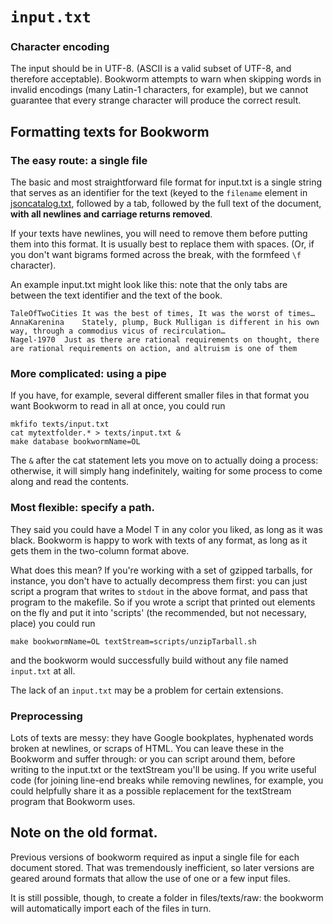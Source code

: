 # `input.txt`

### Character encoding

The input should be in UTF-8. (ASCII is a valid subset of UTF-8, and therefore acceptable). Bookworm attempts to warn when skipping words in invalid encodings (many Latin-1 characters, for example), but we cannot guarantee that every strange character will produce the correct result.

## Formatting texts for Bookworm

### The easy route: a single file

The basic and most straightforward file format for input.txt is a single string that serves as an identifier for the text (keyed to the `filename` element in [jsoncatalog.txt](), followed by a tab, followed by the full text of the document, **with all newlines and carriage returns removed**.

If your texts have newlines, you will need to remove them before putting them into this format. It is usually best to replace them with spaces. (Or, if you don't want bigrams formed across the break, with the formfeed `\f` character).

An example input.txt might look like this: note that the only tabs are between the text identifier and the text of the book.

```
TaleOfTwoCities It was the best of times, It was the worst of times…
AnnaKarenina    Stately, plump, Buck Mulligan is different in his own way, through a commodius vicus of recirculation…
Nagel-1970  Just as there are rational requirements on thought, there are rational requirements on action, and altruism is one of them
```

### More complicated: using a pipe

If you have, for example, several different smaller files in that format you want Bookworm to read in all at once, you could run

```{sh}
mkfifo texts/input.txt
cat mytextfolder.* > texts/input.txt &
make database bookwormName=OL
```

The `&` after the cat statement lets you move on to actually doing a process: otherwise, it will simply hang indefinitely, waiting for some process to come along and read the contents.

### Most flexible: specify a path.

They said you could have a Model T in any color you liked, as long as it was black. Bookworm is happy to work with texts of any format, as long as it gets them in the two-column format above.

What does this mean? If you're working with a set of gzipped tarballs, for instance, you don't have to actually decompress them first: you can just script a program that writes to `stdout` in the above format, and pass that program to the makefile. So if you wrote a script that printed out elements on the fly and put it into 'scripts' (the recommended, but not necessary, place) you could run

```{sh}
make bookwormName=OL textStream=scripts/unzipTarball.sh
```

and the bookworm would successfully build without any file named `input.txt` at all.

The lack of an `input.txt` may be a problem for certain extensions.

### Preprocessing

Lots of texts are messy: they have Google bookplates, hyphenated words broken at newlines, or scraps of HTML. You can leave these in the Bookworm and suffer through: or you can script around them, before writing to the input.txt or the textStream you'll be using. If you write useful code (for joining line-end breaks while removing newlines, for example, you could helpfully share it as a possible replacement for the textStream program that Bookworm uses.



## Note on the old format.
Previous versions of bookworm required as input a single file for each document stored. That was tremendously inefficient, so later versions are geared around formats that allow the use of one or a few input files.

It is still possible, though, to create a folder in files/texts/raw: the bookworm will automatically import each of the files in turn.
